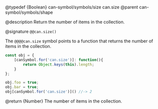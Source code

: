 @typedef {Boolean} can-symbol/symbols/size can.size
@parent can-symbol/symbols/shape

@description Return the number of items in the collection.

@signature `@@can.size()`

The `@@@@can.size` symbol points to a function that returns the number of
items in the collection.

```js
const obj = {
	[canSymbol.for('can.size')]: function(){
		return Object.keys(this).length;
	}
};

obj.foo = true;
obj.bar = true;
obj[canSymbol.for('can.size')]() //-> 2
```

@return {Number} The number of items in the collection.
